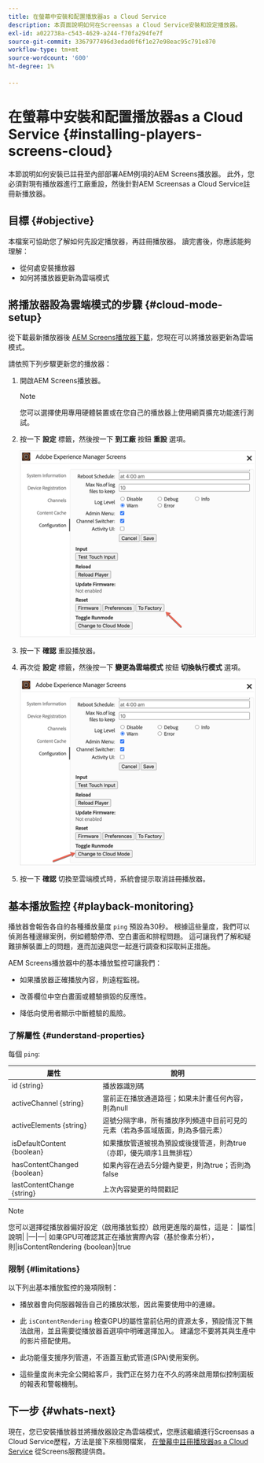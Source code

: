```yaml
---
title: 在螢幕中安裝和配置播放器as a Cloud Service
description: 本頁面說明如何在Screensas a Cloud Service安裝和設定播放器。
exl-id: a022738a-c543-4629-a244-f70fa294fe7f
source-git-commit: 3367977496d3edad0f6f1e27e98eac95c791e870
workflow-type: tm+mt
source-wordcount: '600'
ht-degree: 1%

---
```


# 在螢幕中安裝和配置播放器as a Cloud Service {#installing-players-screens-cloud}

本節說明如何安裝已註冊至內部部署AEM例項的AEM Screens播放器。 此外，您必須對現有播放器進行工廠重設，然後針對AEM Screensas a Cloud Service註冊新播放器。

## 目標 {#objective}

本檔案可協助您了解如何先設定播放器，再註冊播放器。 讀完書後，你應該能夠理解：

* 從何處安裝播放器
* 如何將播放器更新為雲端模式

## 將播放器設為雲端模式的步驟 {#cloud-mode-setup}

從下載最新播放器後 [AEM Screens播放器下載](https://download.macromedia.com/screens/)，您現在可以將播放器更新為雲端模式。

請依照下列步驟更新您的播放器：

1. 開啟AEM Screens播放器。

   >[!NOTE]
   >您可以選擇使用專用硬體裝置或在您自己的播放器上使用網頁擴充功能進行測試。

1. 按一下 **設定** 標籤，然後按一下 **到工廠** 按鈕 **重設** 選項。

   ![影像](/help/screens-cloud/assets/player/installplayer-2.png)

1. 按一下 **確認** 重設播放器。

1. 再次從 **設定** 標籤，然後按一下 **變更為雲端模式** 按鈕 **切換執行模式** 選項。

   ![影像](/help/screens-cloud/assets/player/installplayer-1.png)

1. 按一下 **確認** 切換至雲端模式時，系統會提示取消註冊播放器。

## 基本播放監控 {#playback-monitoring}

播放器會報告各自的各種播放量度 `ping` 預設為30秒。 根據這些量度，我們可以偵測各種邊緣案例，例如體驗停滯、空白畫面和排程問題。 這可讓我們了解和疑難排解裝置上的問題，進而加速與您一起進行調查和採取糾正措施。

AEM Screens播放器中的基本播放監控可讓我們：

* 如果播放器正確播放內容，則遠程監視。

* 改善欄位中空白畫面或體驗損毀的反應性。

* 降低向使用者顯示中斷體驗的風險。

### 了解屬性 {#understand-properties}

每個 `ping`:

| 屬性 | 說明 |
|---|---|
| id {string} | 播放器識別碼 |
| activeChannel {string} | 當前正在播放通道路徑；如果未計畫任何內容，則為null |
| activeElements {string} | 逗號分隔字串，所有播放序列頻道中目前可見的元素（若為多區域版面，則為多個元素） |
| isDefaultContent {boolean} | 如果播放管道被視為預設或後援管道，則為true（亦即，優先順序1且無排程） |
| hasContentChanged {boolean} | 如果內容在過去5分鐘內變更，則為true；否則為false |
| lastContentChange {string} | 上次內容變更的時間戳記 |

>[!NOTE]
>您可以選擇從播放器偏好設定（啟用播放監控）啟用更進階的屬性，這是：
>|屬性|說明|
>|—|—|
>如果GPU可確認其正在播放實際內容（基於像素分析），則|isContentRendering {boolean}|true

### 限制 {#limitations}

以下列出基本播放監控的幾項限制：

* 播放器會向伺服器報告自己的播放狀態，因此需要使用中的連線。

* 此 `isContentRendering` 檢查GPU的屬性當前佔用的資源太多，預設情況下無法啟用，並且需要從播放器首選項中明確選擇加入。 建議您不要將其與生產中的影片搭配使用。

* 此功能僅支援序列管道，不涵蓋互動式管道(SPA)使用案例。

* 這些量度尚未完全公開給客戶，我們正在努力在不久的將來啟用類似控制面板的報表和警報機制。

## 下一步 {#whats-next}

現在，您已安裝播放器並將播放器設定為雲端模式，您應該繼續進行Screensas a Cloud Service歷程，方法是接下來檢閱檔案， [在螢幕中註冊播放器as a Cloud Service](/help/screens-cloud/managing-players-registration/registering-players-screens-cloud.md) 從Screens服務提供商。
